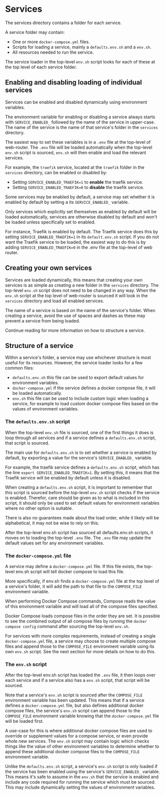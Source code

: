 # Services

The services directory contains a folder for each service.

A service folder may contain:
* One or more `docker-compose.yml` files.
* Scripts for loading a service, mainly a `defaults.env.sh` and a `env.sh`.
* All resources needed to run the service.

The service loader in the top-level `env.sh` script looks for each of these at the top level of each service folder.

## Enabling and disabling loading of individual services

Services can be enabled and disabled dynamically using environment variables.

The environment variable for enabling or disabling a service always starts with `SERVICE_ENABLED_` followed by the name of the service in upper-case. The name of the service is the name of that service's folder in the `services` directory.

The easiest way to set these variables is in a `.env` file at the top-level of web-router. The `.env` file will be loaded automatically when the top-level `env.sh` script is sourced, `env.sh` will then enable and load the relevant services.

For example, the `traefik` service, located at the `traefik` folder in the `services` directory, can be enabled or disabled by:
* Setting `SERVICE_ENABLED_TRAEFIK=1` to **enable** the traefik service.
* Setting `SERVICE_ENABLED_TRAEFIK=0` to **disable** the traefik service.

Some services may be enabled by default, a service may set whether it is enabled by default by setting a its `SERVICE_ENABLED_` variable.

Only services which explicitly set themselves as enabled by default will be loaded automatically, services are otherwise disabled by default and won't be loaded unless specifically set to enabled.

For instance, Traefik is enabled by default. The Traefik service does this by setting `SERVICE_ENABLED_TRAEFIK=1` in its `default.env.sh` script. If you do not want the Traefik service to be loaded, the easiest way to do this is by adding `SERVICE_ENABLED_TRAEFIK=0` in the .env file at the top-level of web router.

## Creating your own services

Services are loaded dynamically, this means that creating your own services is as simple as creating a new folder in the `services` directory. The top-level `env.sh` script does not need to be changed in any way. When the `env.sh` script at the top level of web-router is sourced it will look in the `services` directory and load all enabled services.

The name of a service is based on the name of the service's folder. When creating a service, avoid the use of spaces and dashes as these may prevent a service from being loaded.

Continue reading for more information on how to structure a service.

## Structure of a service

Within a service's folder, a service may use whichever structure is most useful for its resources. However, the service loader looks for a few common files:
* `defaults.env.sh` this file can be used to export default values for environment variables.
* `docker-compose.yml` if the service defines a docker compose file, it will be loaded automatically.
* `env.sh` this file can be used to include custom logic when loading a service, for example to load custom docker compose files based on the values of environment variables.

### The `defaults.env.sh` script

When the top-level `env.sh` file is sourced, one of the first things it does is loop through all services and if a service defines a `defaults.env.sh` script, that script is sourced.

The main use for `defaults.env.sh` is to set whether a service is enabled by default, by exporting a value for the service's `SERVICE_ENABLED_` variable.

For example, the traefik service defines a `defaults.env.sh` script, which has the line `export SERVICE_ENABLED_TRAEFIK=1`. By setting this, it means that the Traefik service will be enabled by default unless it is disabled.

When creating a `defaults.env.sh` script, it is important to remember that this script is sourced before the top-level `env.sh` script checks if the service is enabled. Therefor, care should be given as to what is included in this script, it should only be used to set default values for environment variables where no other option is suitable.

There is also no guarantees made about the load order, while it likely will be alphabetical, it may not be wise to rely on this.

After the top-level env.sh script has sourced all defaults.env.sh scripts, it moves on to loading the top-level `.env` file. The `.env` file may update the default values set for any environment variables.

### The `docker-compose.yml` file

A service may define a `docker-compose.yml` file. If this file exists, the top-level env.sh script will tell docker compose to load this file.

More specifically, if env.sh finds a `docker-compose.yml` file at the top level of a service's folder, it will add the path to that file to the `COMPOSE_FILE` environment variable.

When performing Docker Compose commands, Compose reads the value of this environment variable and will load all of the compose files specified.

Docker Compose loads compose files in the order they are set. It is possible to see the combined output of all compose files by running the `docker compose config` command after sourcing the top-level `env.sh`.

For services with more complex requirements, instead of creating a single `docker-compose.yml` file, a service may choose to create multiple compose files and append those to the `COMPOSE_FILE` environment variable using its own `env.sh` script. See the next section for more details on how to do this.

### The `env.sh` script

After the top-level env.sh script has loaded the `.env` file, it then loops over each service and if a service also has a `env.sh` script, that script will be sourced.

Note that a service's `env.sh` script is sourced after the `COMPOSE_FILE` environment variable has been updated. This means that if a service defines a `docker-compose.yml` file, but also defines additional docker compose files, the service's `env.sh` script can append those to the `COMPOSE_FILE` environment variable knowing that the `docker-compose.yml` file will be loaded first.

A use-case for this is where additional docker compose files are used to override or supplement values for a compose service, or even provide whole new services. The `env.sh` script may contain logic which checks things like the value of other environment variables to determine whether to append these additional docker compose files to the `COMPOSE_FILE` environment variable.

Unlike the `defaults.env.sh` script, a service's `env.sh` script is only loaded if the service has been enabled using the service's `SERVICE_ENABLED_` variable. This means it's safe to assume in the `env.sh` that the service is enabled and include any code required for running the service which must be sourced. This may include dynamically setting the values of environment variables.
